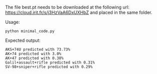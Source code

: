 The file best.pt needs to be downloaded at the following url: https://cloud.irit.fr/s/j3HzVaA6DxUXHbZ and placed in the same folder.

Usage: 
```
python minimal_code.py
```

Expected output:
```
AKS+74U predicted with 73.73%
AK+74 predicted with 3.0%
AK+47 predicted with 0.38%
Galil+assault+rifle predicted with 0.31%
SV-98+sniper+rifle predicted with 0.29%
```
